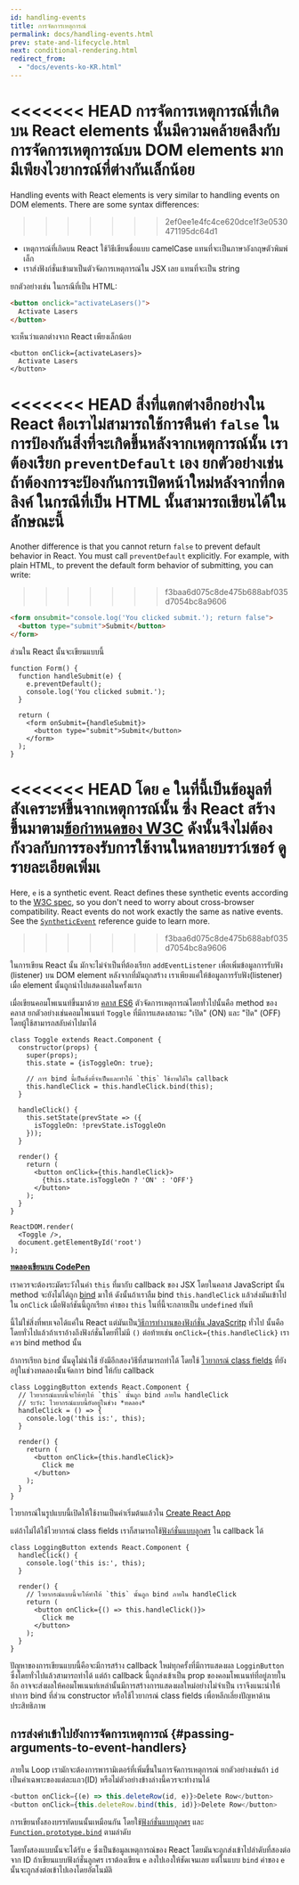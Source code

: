```yaml
---
id: handling-events
title: การจัดการเหตุการณ์
permalink: docs/handling-events.html
prev: state-and-lifecycle.html
next: conditional-rendering.html
redirect_from:
  - "docs/events-ko-KR.html"
---
```


<<<<<<< HEAD
การจัดการเหตุการณ์ที่เกิดบน React elements นั้นมีความคล้ายคลึงกับการจัดการเหตุการณ์บน DOM elements มาก มีเพียงไวยากรณ์ที่ต่างกันเล็กน้อย
=======
Handling events with React elements is very similar to handling events on DOM elements. There are some syntax differences:
>>>>>>> 2ef0ee1e4fc4ce620dce1f3e0530471195dc64d1

* เหตุการณ์ที่เกิดบน React ใช้วิธีเขียนชื่อแบบ camelCase แทนที่จะเป็นภาษาอังกฤษตัวพิมพ์เล็ก
* เราส่งฟังก์ชั่นเข้ามาเป็นตัวจัดการเหตุการณ์ใน JSX เลย แทนที่จะเป็น string

ยกตัวอย่างเช่น ในกรณีที่เป็น HTML:

```html
<button onclick="activateLasers()">
  Activate Lasers
</button>
```

จะเห็นว่าแตกต่างจาก React เพียงเล็กน้อย

```js{1}
<button onClick={activateLasers}>
  Activate Lasers
</button>
```

<<<<<<< HEAD
สิ่งที่แตกต่างอีกอย่างใน React คือเราไม่สามารถใช้การคืนค่า `false` ในการป้องกันสิ่งที่จะเกิดขึ้นหลังจากเหตุการณ์นั้น เราต้องเรียก `preventDefault` เอง ยกตัวอย่างเช่นถ้าต้องการจะป้องกันการเปิดหน้าใหม่หลังจากที่กดลิงค์ ในกรณีที่เป็น HTML นั้นสามารถเขียนได้ในลักษณะนี้
=======
Another difference is that you cannot return `false` to prevent default behavior in React. You must call `preventDefault` explicitly. For example, with plain HTML, to prevent the default form behavior of submitting, you can write:
>>>>>>> f3baa6d075c8de475b688abf035d7054bc8a9606

```html
<form onsubmit="console.log('You clicked submit.'); return false">
  <button type="submit">Submit</button>
</form>
```

ส่วนใน React นั้นจะเขียนแบบนี้

```js{3}
function Form() {
  function handleSubmit(e) {
    e.preventDefault();
    console.log('You clicked submit.');
  }

  return (
    <form onSubmit={handleSubmit}>
      <button type="submit">Submit</button>
    </form>
  );
}
```

<<<<<<< HEAD
โดย `e` ในที่นี้เป็นข้อมูลที่สังเคราะห์ขึ้นจากเหตุการณ์นั้น ซึ่ง React สร้างขึ้นมาตาม[ข้อกำหนดของ W3C](https://www.w3.org/TR/DOM-Level-3-Events/) ดังนั้นจึงไม่ต้องกังวลกับการรองรับการใช้งานในหลายบราว์เซอร์ ดูรายละเอียดเพิ่มเ
=======
Here, `e` is a synthetic event. React defines these synthetic events according to the [W3C spec](https://www.w3.org/TR/DOM-Level-3-Events/), so you don't need to worry about cross-browser compatibility. React events do not work exactly the same as native events. See the [`SyntheticEvent`](/docs/events.html) reference guide to learn more.
>>>>>>> f3baa6d075c8de475b688abf035d7054bc8a9606

ในการเขียน React นั้น มักจะไม่จำเป็นที่ต้องเรียก `addEventListener` เพื่อเพิ่มข้อมูลการรับฟัง (listener) บน DOM element หลังจากที่มันถูกสร้าง เราเพียงแค่ให้ข้อมูลการรับฟัง(listener) เมื่อ element นั้นถูกนำไปแสดงผลในครั้งแรก

เมื่อเขียนคอมโพเนนท์ขึ้นมาด้วย [คลาส ES6](https://developer.mozilla.org/en/docs/Web/JavaScript/Reference/Classes) ตัวจัดการเหตุการณ์โดยทั่วไปนั้นคือ method ของคลาส ยกตัวอย่างเช่นคอมโพเนนท์ `Toggle` ที่มีการแสดงสถานะ "เปิด" (ON) และ "ปิด" (OFF) โดยผู้ใช้สามารถสลับค่าไปมาได้

```js{6,7,10-14,18}
class Toggle extends React.Component {
  constructor(props) {
    super(props);
    this.state = {isToggleOn: true};

    // การ bind นี้เป็นสิ่งที่จำเป็นและทำให้ `this` ใช้งานได้ใน callback
    this.handleClick = this.handleClick.bind(this);
  }

  handleClick() {
    this.setState(prevState => ({
      isToggleOn: !prevState.isToggleOn
    }));
  }

  render() {
    return (
      <button onClick={this.handleClick}>
        {this.state.isToggleOn ? 'ON' : 'OFF'}
      </button>
    );
  }
}

ReactDOM.render(
  <Toggle />,
  document.getElementById('root')
);
```

[**ทดลองเขียนบน CodePen**](https://codepen.io/gaearon/pen/xEmzGg?editors=0010)

เราควรจะต้องระมัดระวังในค่า `this` ที่มากับ callback ของ JSX โดยในคลาส JavaScript นั้น method จะยังไม่ได้ถูก [bind](https://developer.mozilla.org/en/docs/Web/JavaScript/Reference/Global_objects/Function/bind) มาให้ ดังนั้นถ้าเราลืม bind `this.handleClick` แล้วส่งมันเข้าไปใน `onClick` เมื่อฟังก์ชันนี้ถูกเรียก ค่าของ `this` ในที่นี้จะกลายเป็น `undefined` ทันที

นี้ไม่ใช่สิ่งที่พบเจอได้แค่ใน React แต่มันเป็น[วิธีการทำงานของฟังก์ชั่น JavaScritp](https://www.smashingmagazine.com/2014/01/understanding-javascript-function-prototype-bind/) ทั่วไป นั้นคือโดยทั่วไปแล้วถ้าเราอ้างถึงฟังก์ชั่นโดยที่ไม่มี `()` ต่อท้ายเช่น `onClick={this.handleClick}` เราควร bind method นั้น

ถ้าการเรียก `bind` นั้นดูไม่น่าใช้ ยังมีอีกสองวิธีที่สามารถทำได้ โดยใช้ [ไวยากรณ์ class fields](https://babeljs.io/docs/plugins/transform-class-properties/) ที่ยังอยู่ในช่วงทดลองนั้นจัดการ bind ให้กับ callback

```js{2-6}
class LoggingButton extends React.Component {
  // ไวยากรณ์แบบนี้จะให้ทำให้ `this` นั้นถูก bind ภายใน handleClick
  // ระวัง: ไวยากรณ์แบบนี้ยังอยู่ในช่วง *ทดลอง*
  handleClick = () => {
    console.log('this is:', this);
  }

  render() {
    return (
      <button onClick={this.handleClick}>
        Click me
      </button>
    );
  }
}
```

ไวยากรณ์ในรูปแบบนี้เปิดให้ใช้งานเป็นค่าเริ่มต้นแล้วใน [Create React App](https://github.com/facebookincubator/create-react-app) 

แต่ถ้าไม่ได้ใช้ไวยากรณ์ class fields เราก็สามารถใช้[ฟังก์ชั่นแบบลูกศร](https://developer.mozilla.org/en/docs/Web/JavaScript/Reference/Functions/Arrow_functions) ใน callback ได้

```js{7-9}
class LoggingButton extends React.Component {
  handleClick() {
    console.log('this is:', this);
  }

  render() {
    // ไวยากรณ์แบบนี้จะให้ทำให้ `this` นั้นถูก bind ภายใน handleClick
    return (
      <button onClick={() => this.handleClick()}>
        Click me
      </button>
    );
  }
}
```

ปัญหาของการเขียนแบบนี้คือจะมีการสร้าง callback ใหม่ทุกครั้งที่มีการแสดงผล `LogginButton` ซึ่งโดยทั่วไปแล้วสามารถทำได้ แต่ถ้า callback นี้ถูกส่งเข้าเป็น prop ของคอมโพเนนท์ที่อยู่ภายในอีก อาจจะส่งผลให้คอมโพเนนท์เหล่านั้นมีการสร้างการแสดงผลใหม่อย่างไม่จำเป็น เราจึงแนะนำให้ทำการ bind ที่ส่วน constructor หรือใช้ไวยากรณ์ class fields เพื่อหลีกเลี่ยงปัญหาด้านประสิทธิภาพ

## การส่งค่าเข้าไปยังการจัดการเหตุการณ์ {#passing-arguments-to-event-handlers}

ภายใน Loop เรามักจะต้องการพารามิเตอร์ที่เพิ่มขึ้นในการจัดการเหตุการณ์ ยกตัวอย่างเช่นถ้า `id` เป็นค่าเฉพาะของแต่ละแถว(ID) หรือไม่ตัวอย่างข้างล่างนี้ควรจะทำงานได้

```js
<button onClick={(e) => this.deleteRow(id, e)}>Delete Row</button>
<button onClick={this.deleteRow.bind(this, id)}>Delete Row</button>
```

การเขียนทั้งสองบรรทัดบนนั้นเหมือนกัน โดยใช้[ฟังก์ชั่นแบบลูกศร](https://developer.mozilla.org/en-US/docs/Web/JavaScript/Reference/Functions/Arrow_functions) และ [`Function.prototype.bind`](https://developer.mozilla.org/en-US/docs/Web/JavaScript/Reference/Global_objects/Function/bind) ตามลำดับ

โดยทั้งสองแบบนั้นจะได้รับ `e` ซึ่งเป็นข้อมูลเหตุการณ์ของ React โดยมันจะถูกส่งเข้าไปลำดับที่สองต่อจาก ID ถ้าเขียนแบบฟังก์ชั่นลูกศร เราต้องเขียน `e` ลงไปเองให้ชัดเจนเลย แต่ในแบบ `bind` ค่าของ `e` นั้นจะถูกส่งต่อเข้าไปเองโดยอัตโนมัติ

